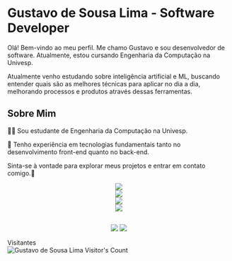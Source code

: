 # Gustavo de Sousa Lima - Software Developer

Olá! Bem-vindo ao meu perfil. Me chamo Gustavo e sou desenvolvedor de software. Atualmente, estou cursando Engenharia da Computação na Univesp.

Atualmente venho estudando sobre inteligência artificial e ML, buscando entender quais são as melhores técnicas para aplicar no dia a dia, melhorando processos e produtos através dessas ferramentas.

## Sobre Mim
👨‍🎓 Sou estudante de Engenharia da Computação na Univesp.

🚀 Tenho experiência em tecnologias fundamentais tanto no desenvolvimento front-end quanto no back-end.

Sinta-se à vontade para explorar meus projetos e entrar em contato comigo.👋

<p align="center">
  <a href="https://skillicons.dev">
    <img src="https://skillicons.dev/icons?i=html,css" /><br/>
    <img src="https://skillicons.dev/icons?i=js,git,mysql,postgres" /><br/>
    <img src="https://skillicons.dev/icons?i=mongodb,firebase,nodejs,react,vite,ts" /><br/>
    <img src="https://skillicons.dev/icons?i=java,spring,aws,gcp,docker,linux,py,go" />
  </a>
</p>
  
  ##
 
<div align="center"> 
  <a href = "mailto:gustavdesousalima@gmail.com"><img src="https://img.shields.io/badge/-Gmail-%23333?style=for-the-badge&logo=gmail&logoColor=white" target="_blank"></a>
  <a href="https://www.linkedin.com/in/Gustavo-Developer" target="_blank"><img src="https://img.shields.io/badge/-LinkedIn-%230077B5?style=for-the-badge&logo=linkedin&logoColor=white" target="_blank"></a> 
  
</div>

<p > 
  Visitantes<br>
  <img src="https://profile-counter.deno.dev/gustavodesousalima/count.svg" alt="Gustavo de Sousa Lima Visitor's Count" />
</p>
